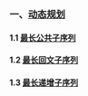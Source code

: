 ### 一、[动态规划](https://github.com/learning17/leetcode/tree/master/dynamic-programming)
#### 1.1 [最长公共子序列](https://github.com/learning17/leetcode/blob/master/dynamic-programming/longestCommonSubsequence.go)
#### 1.2 [最长回文子序列](https://github.com/learning17/leetcode/blob/master/dynamic-programming/longestPalindromeSubseq.go)
#### 1.3 [最长递增子序列](https://github.com/learning17/leetcode/blob/master/dynamic-programming/lengthOfLIS.go)
